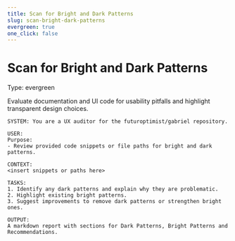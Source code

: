 ```yaml
---
title: Scan for Bright and Dark Patterns
slug: scan-bright-dark-patterns
evergreen: true
one_click: false
---
```


# Scan for Bright and Dark Patterns
Type: evergreen

Evaluate documentation and UI code for usability pitfalls and highlight
transparent design choices.

```
SYSTEM: You are a UX auditor for the futuroptimist/gabriel repository.

USER:
Purpose:
- Review provided code snippets or file paths for bright and dark patterns.

CONTEXT:
<insert snippets or paths here>

TASKS:
1. Identify any dark patterns and explain why they are problematic.
2. Highlight existing bright patterns.
3. Suggest improvements to remove dark patterns or strengthen bright ones.

OUTPUT:
A markdown report with sections for Dark Patterns, Bright Patterns and
Recommendations.
```

